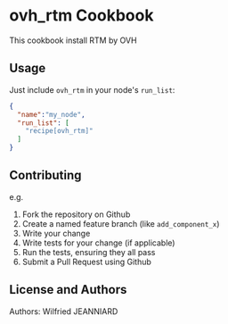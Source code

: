 ovh_rtm Cookbook
================
This cookbook install RTM by OVH

Usage
-----
Just include `ovh_rtm` in your node's `run_list`:

```json
{
  "name":"my_node",
  "run_list": [
    "recipe[ovh_rtm]"
  ]
}
```

Contributing
------------

e.g.
1. Fork the repository on Github
2. Create a named feature branch (like `add_component_x`)
3. Write your change
4. Write tests for your change (if applicable)
5. Run the tests, ensuring they all pass
6. Submit a Pull Request using Github

License and Authors
-------------------
Authors: Wilfried JEANNIARD
